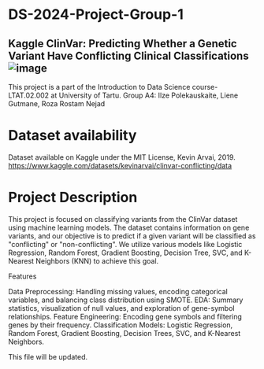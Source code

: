 # DS-2024-Project-Group-1

## Kaggle ClinVar: Predicting Whether a Genetic Variant Have Conflicting Clinical Classifications![image](https://github.com/user-attachments/assets/65bfb9a8-649a-488e-8470-180a4b497fbd)


This project is a part of the Introduction to Data Science course- LTAT.02.002 at University of Tartu.
Group A4: Ilze Polekauskaite, Liene Gutmane, Roza Rostam Nejad

# Dataset availability
Dataset available on Kaggle under the MIT License, Kevin Arvai, 2019. 
https://www.kaggle.com/datasets/kevinarvai/clinvar-conflicting/data 


# Project Description

This project is focused on classifying variants from the ClinVar dataset using machine learning models. The dataset contains information on gene variants, and our objective is to predict if a given variant will be classified as "conflicting" or "non-conflicting". We utilize various models like Logistic Regression, Random Forest, Gradient Boosting, Decision Tree, SVC, and K-Nearest Neighbors (KNN) to achieve this goal.

Features

Data Preprocessing: Handling missing values, encoding categorical variables, and balancing class distribution using SMOTE.
EDA: Summary statistics, visualization of null values, and exploration of gene-symbol relationships.
Feature Engineering: Encoding gene symbols and filtering genes by their frequency.
Classification Models: Logistic Regression, Random Forest, Gradient Boosting, Decision Trees, SVC, and K-Nearest Neighbors.


This file will be updated.
